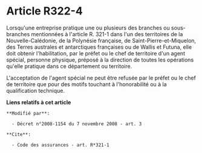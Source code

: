 # Article R322-4

Lorsqu'une entreprise pratique une ou plusieurs des branches ou sous-branches mentionnées à l'article R. 321-1 dans l'un des
territoires de la Nouvelle-Calédonie, de la Polynésie française, de Saint-Pierre-et-Miquelon, des Terres australes et
antarctiques françaises ou de Wallis et Futuna, elle doit obtenir l'habilitation, par le préfet ou le chef de territoire d'un
agent spécial, personne physique, préposé à la direction de toutes les opérations qu'elle pratique dans ce département ou
territoire.

L'acceptation de l'agent spécial ne peut être refusée par le préfet ou le chef de territoire que pour des motifs touchant à
l'honorabilité ou à la qualification technique.

**Liens relatifs à cet article**

	**Modifié par**:

	  - Décret n°2008-1154 du 7 novembre 2008 - art. 3

	**Cite**:

	  - Code des assurances - art. R*321-1

